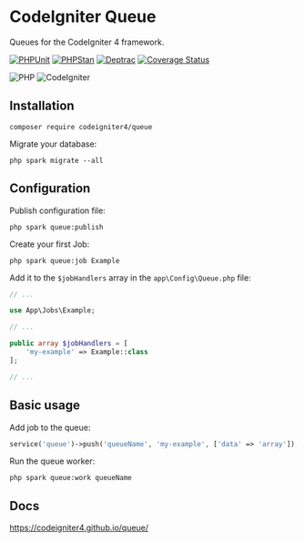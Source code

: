 # CodeIgniter Queue

Queues for the CodeIgniter 4 framework.

[![PHPUnit](https://github.com/codeigniter4/queue/actions/workflows/phpunit.yml/badge.svg)](https://github.com/codeigniter4/queue/actions/workflows/phpunit.yml)
[![PHPStan](https://github.com/codeigniter4/queue/actions/workflows/phpstan.yml/badge.svg)](https://github.com/codeigniter4/queue/actions/workflows/phpstan.yml)
[![Deptrac](https://github.com/codeigniter4/queue/actions/workflows/deptrac.yml/badge.svg)](https://github.com/codeigniter4/queue/actions/workflows/deptrac.yml)
[![Coverage Status](https://coveralls.io/repos/github/codeigniter4/queue/badge.svg?branch=develop)](https://coveralls.io/github/codeigniter4/queue?branch=develop)

![PHP](https://img.shields.io/badge/PHP-%5E8.1-blue)
![CodeIgniter](https://img.shields.io/badge/CodeIgniter-%5E4.3-blue)

## Installation

    composer require codeigniter4/queue

Migrate your database:

    php spark migrate --all

## Configuration

Publish configuration file:

    php spark queue:publish

Create your first Job:

    php spark queue:job Example

Add it to the `$jobHandlers` array in the `app\Config\Queue.php` file:

```php
// ...

use App\Jobs\Example;

// ...

public array $jobHandlers = [
    'my-example' => Example::class
];

// ...
```

## Basic usage

Add job to the queue:

```php
service('queue')->push('queueName', 'my-example', ['data' => 'array']);
```

Run the queue worker:

    php spark queue:work queueName

## Docs

https://codeigniter4.github.io/queue/
